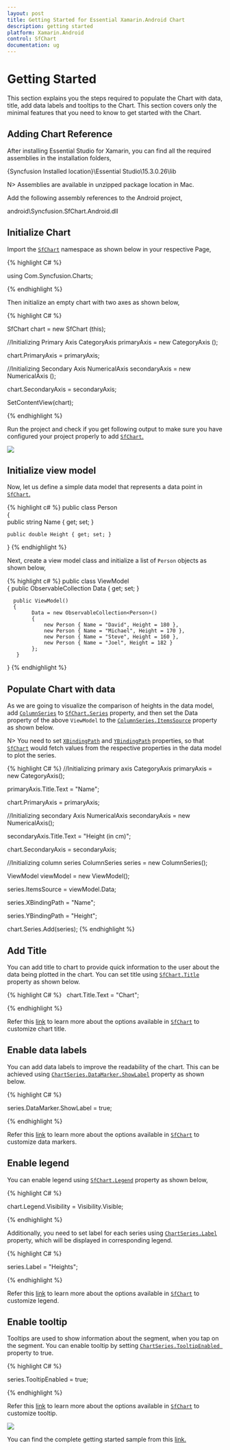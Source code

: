 ```yaml
---
layout: post
title: Getting Started for Essential Xamarin.Android Chart
description: getting started
platform: Xamarin.Android
control: SfChart
documentation: ug
---
```


# Getting Started

This section explains you the steps required to populate the Chart with data, title, add data labels and tooltips to the Chart. This section covers only the minimal features that you need to know to get started with the Chart.

## Adding Chart Reference

After installing Essential Studio for Xamarin, you can find all the required assemblies in the installation folders, 

{Syncfusion Installed location}\Essential Studio\15.3.0.26\lib

N> Assemblies are available in unzipped package location in Mac.

Add the following assembly references to the Android project,

android\Syncfusion.SfChart.Android.dll

## Initialize Chart

Import the [`SfChart`]() namespace as shown below in your respective Page,

{% highlight C# %}

using Com.Syncfusion.Charts;

{% endhighlight %}

Then initialize an empty chart with two axes as shown below,

{% highlight C# %} 

SfChart chart = new SfChart (this);

//Initializing Primary Axis
CategoryAxis primaryAxis = new CategoryAxis ();

chart.PrimaryAxis = primaryAxis;

//Initializing Secondary Axis
NumericalAxis secondaryAxis = new NumericalAxis ();

chart.SecondaryAxis = secondaryAxis;

SetContentView(chart);

{% endhighlight %}

Run the project and check if you get following output to make sure you have configured your project properly to add [`SfChart`.]()

![](Getting-Started_images/img1.png)

## Initialize view model

Now, let us define a simple data model that represents a data point in [`SfChart`.]()

{% highlight c# %}
public class Person   
{   
    public string Name { get; set; }

    public double Height { get; set; }
}
{% endhighlight %} 

Next, create a view model class and initialize a list of `Person` objects as shown below,

{% highlight c# %}
public class ViewModel  
{
      public ObservableCollection<Person> Data { get; set; }      

      public ViewModel()       
      {
            Data = new ObservableCollection<Person>()
            {
                new Person { Name = "David", Height = 180 },
                new Person { Name = "Michael", Height = 170 },
                new Person { Name = "Steve", Height = 160 },
                new Person { Name = "Joel", Height = 182 }
            }; 
       }
 }
{% endhighlight %} 

## Populate Chart with data

As we are going to visualize the comparison of heights in the data model, add [`ColumnSeries`]() to [`SfChart.Series`]() property, and then set the Data property of the above `ViewModel` to the [`ColumnSeries.ItemsSource`]() property as shown below.

N> You need to set [`XBindingPath`]() and [`YBindingPath`]() properties, so that [`SfChart`]() would fetch values from the respective properties in the data model to plot the series.

{% highlight C# %}
//Initializing primary axis
CategoryAxis primaryAxis = new CategoryAxis();

primaryAxis.Title.Text = "Name";

chart.PrimaryAxis = primaryAxis;

//Initializing secondary Axis
NumericalAxis secondaryAxis = new NumericalAxis();

secondaryAxis.Title.Text = "Height (in cm)";

chart.SecondaryAxis = secondaryAxis;

//Initializing column series
ColumnSeries series = new ColumnSeries();

ViewModel viewModel = new ViewModel();

series.ItemsSource = viewModel.Data;

series.XBindingPath = "Name";

series.YBindingPath = "Height";

chart.Series.Add(series);
{% endhighlight %}

## Add Title

You can add title to chart to provide quick information to the user about the data being plotted in the chart. You can set title using [`SfChart.Title`]() property as shown below.

{% highlight C# %}
 
chart.Title.Text = "Chart";

{% endhighlight %}

Refer this [link]() to learn more about the options available in [`SfChart`]() to customize chart title.

## Enable data labels

You can add data labels to improve the readability of the chart. This can be achieved using [`ChartSeries.DataMarker.ShowLabel`]() property as shown below.

{% highlight C# %} 

series.DataMarker.ShowLabel = true;

{% endhighlight %}

Refer this [link]() to learn more about the options available in [`SfChart`]() to customize data markers.

## Enable legend

You can enable legend using [`SfChart.Legend`]() property as shown below,

{% highlight C# %} 

chart.Legend.Visibility = Visibility.Visible; 

{% endhighlight %}

Additionally, you need to set label for each series using [`ChartSeries.Label`]() property, which will be displayed in corresponding legend.

{% highlight C# %} 

series.Label = "Heights";

{% endhighlight %}

Refer this [link]() to learn more about the options available in [`SfChart`]() to customize legend.

## Enable tooltip

Tooltips are used to show information about the segment, when you tap on the segment. You can enable tooltip by setting [`ChartSeries.TooltipEnabled `]() property to true.

{% highlight C# %} 

series.TooltipEnabled = true;

{% endhighlight %}

Refer this [link]() to learn more about the options available in [`SfChart`]() to customize tooltip.

![](Getting-Started_images/img2.png)

You can find the complete getting started sample from this [link.]()
